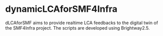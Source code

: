 # dynamicLCAforSMF4Infra
dLCAforSMF aims to provide realtime LCA feedbacks to the digital twin of the SMF4Infra project.
The scripts are developed using Brightway2.5.
